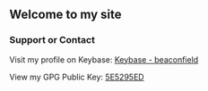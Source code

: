 ## Welcome to my site

### Support or Contact

Visit my profile on Keybase: [Keybase - beaconfield](https://keybase.io/beaconfield)

View my GPG Public Key: [5E5295ED](https://pgp.mit.edu/pks/lookup?op=get&search=0xD6074B045E5295ED)
